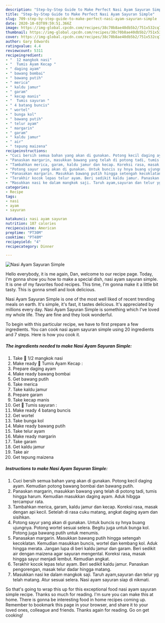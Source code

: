 ```yaml
---
description: "Step-by-Step Guide to Make Perfect Nasi Ayam Sayuran Simple"
title: "Step-by-Step Guide to Make Perfect Nasi Ayam Sayuran Simple"
slug: 709-step-by-step-guide-to-make-perfect-nasi-ayam-sayuran-simple
date: 2020-10-03T09:59:51.366Z
image: https://img-global.cpcdn.com/recipes/38c70b8ae40db5b2/751x532cq70/nasi-ayam-sayuran-simple-foto-resep-utama.jpg
thumbnail: https://img-global.cpcdn.com/recipes/38c70b8ae40db5b2/751x532cq70/nasi-ayam-sayuran-simple-foto-resep-utama.jpg
cover: https://img-global.cpcdn.com/recipes/38c70b8ae40db5b2/751x532cq70/nasi-ayam-sayuran-simple-foto-resep-utama.jpg
author: Gary Edwards
ratingvalue: 4.4
reviewcount: 5311
recipeingredient:
- "  12 mangkok nasi"
- "  Tumis Ayam Kecap "
- " daging ayam"
- " bawang bombai"
- " bawang putih"
- " merica"
- " kaldu jamur"
- " garam"
- " kecap manis"
- "  Tumis sayuran "
- " 4 batang buncis"
- " wortel"
- " bunga kol"
- " bawang putih"
- " telur ayam"
- " margarin"
- " garam"
- " kaldu jamur"
- " air"
- " tepung maizena"
recipeinstructions:
- "Cuci bersih semua bahan yang akan di gunakan. Potong kecil daging ayam. Kemudian potong bawang bombai dan bawang putih."
- "Panaskan margarin, masukkan bawang yang telah di potong tadi, tumis hingga harum. Kemudian masukkan daging ayam. Aduk hibgga tercampur rata."
- "Tambahkan merica, garam, kaldu jamur dan kecap. Koreksi rasa, masak dengan api kecil. Setelah di rasa cuku matang, angkat daging ayam dan sisihkan."
- "Potong sayur yang akan di gunakan. Untuk buncis sy hnya buang ujungnya. Potong wortel sesuai selera. Begitu juga untuk bunga kol. Potong juga bawang putih untuk menumis."
- "Panasakan margarin. Masukkan bawang putih hingga setengah kecoklatan. Kemudian masukkan buncis, wortel dan kembang kol. Aduk hingga merata. Jangan lupa di beri kaldu jamur dan garam. Beri sedikit air dengan maizena agar sayuran mengental. Koreksi rasa, masak hingga sayur menjadi lembut. Kemudian angkat."
- "Terakhir kocok lepas telur ayam. Beri sedikit kaldu jamur. Panaskan pengorengan, masak telur dadar hingga matang."
- "Masukkan nasi ke dalam mangkok saji. Taruh ayam,sayuran dan telur yg telah matang. Atur sesuai selera. Nasi ayam sayuran siap di nikmati."
categories:
- Recipe
tags:
- nasi
- ayam
- sayuran

katakunci: nasi ayam sayuran 
nutrition: 187 calories
recipecuisine: American
preptime: "PT30M"
cooktime: "PT48M"
recipeyield: "4"
recipecategory: Dinner

---
```



![Nasi Ayam Sayuran Simple](https://img-global.cpcdn.com/recipes/38c70b8ae40db5b2/751x532cq70/nasi-ayam-sayuran-simple-foto-resep-utama.jpg)

Hello everybody, it is me again, Dan, welcome to our recipe page. Today, I'm gonna show you how to make a special dish, nasi ayam sayuran simple. It is one of my favorites food recipes. This time, I'm gonna make it a little bit tasty. This is gonna smell and look delicious.



Nasi Ayam Sayuran Simple is one of the most well liked of recent trending meals on earth. It's simple, it's fast, it tastes delicious. It's appreciated by millions every day. Nasi Ayam Sayuran Simple is something which I've loved my whole life. They are fine and they look wonderful.


To begin with this particular recipe, we have to first prepare a few ingredients. You can cook nasi ayam sayuran simple using 20 ingredients and 7 steps. Here is how you cook it.

<!--inarticleads1-->

##### The ingredients needed to make Nasi Ayam Sayuran Simple:

1. Take  🍚 1/2 mangkok nasi
1. Make ready  🍗 Tumis Ayam Kecap :
1. Prepare  daging ayam
1. Make ready  bawang bombai
1. Get  bawang putih
1. Take  merica
1. Take  kaldu jamur
1. Prepare  garam
1. Take  kecap manis
1. Get  🥦 Tumis sayuran :
1. Make ready  4 batang buncis
1. Get  wortel
1. Take  bunga kol
1. Make ready  bawang putih
1. Take  telur ayam
1. Make ready  margarin
1. Take  garam
1. Get  kaldu jamur
1. Take  air
1. Get  tepung maizena




<!--inarticleads2-->

##### Instructions to make Nasi Ayam Sayuran Simple:

1. Cuci bersih semua bahan yang akan di gunakan. Potong kecil daging ayam. Kemudian potong bawang bombai dan bawang putih.
1. Panaskan margarin, masukkan bawang yang telah di potong tadi, tumis hingga harum. Kemudian masukkan daging ayam. Aduk hibgga tercampur rata.
1. Tambahkan merica, garam, kaldu jamur dan kecap. Koreksi rasa, masak dengan api kecil. Setelah di rasa cuku matang, angkat daging ayam dan sisihkan.
1. Potong sayur yang akan di gunakan. Untuk buncis sy hnya buang ujungnya. Potong wortel sesuai selera. Begitu juga untuk bunga kol. Potong juga bawang putih untuk menumis.
1. Panasakan margarin. Masukkan bawang putih hingga setengah kecoklatan. Kemudian masukkan buncis, wortel dan kembang kol. Aduk hingga merata. Jangan lupa di beri kaldu jamur dan garam. Beri sedikit air dengan maizena agar sayuran mengental. Koreksi rasa, masak hingga sayur menjadi lembut. Kemudian angkat.
1. Terakhir kocok lepas telur ayam. Beri sedikit kaldu jamur. Panaskan pengorengan, masak telur dadar hingga matang.
1. Masukkan nasi ke dalam mangkok saji. Taruh ayam,sayuran dan telur yg telah matang. Atur sesuai selera. Nasi ayam sayuran siap di nikmati.




So that's going to wrap this up for this exceptional food nasi ayam sayuran simple recipe. Thanks so much for reading. I'm sure you can make this at home. There is gonna be interesting food in home recipes coming up. Remember to bookmark this page in your browser, and share it to your loved ones, colleague and friends. Thanks again for reading. Go on get cooking!
